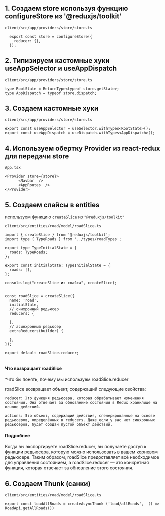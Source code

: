 ## 1. Создаем store используя функцию configureStore из '@reduxjs/toolkit'

```
client/src/app/providers/store/store.ts

  export const store = configureStore({
    reducer: {},
  });
```

## 2. Типизируем кастомные хуки useAppSelector и useAppDispatch

```
client/src/app/providers/store/store.ts

type RootState = ReturnType<typeof store.getState>;
type AppDispatch = typeof store.dispatch;
```

## 3. Создаем кастомные хуки
```
client/src/app/providers/store/store.ts

export const useAppSelector = useSelector.withTypes<RootState>();
export const useAppDispatch = useDispatch.withTypes<AppDispatch>();
```
## 4. Используем обертку Provider из react-redux для передачи store
```
App.tsx

<Provider store={store}>
      <Navbar  />
      <AppRoutes  />
</Provider>
```
## 5. Создаем слайсы в entities

используем функцию ```createSlice``` из ```"@reduxjs/toolkit"```
```
client/src/entities/road/model/roadSlice.ts

import { createSlice } from '@reduxjs/toolkit';
import type { TypeRoads } from '../types/roadTypes';

export type TypeInitialState = {
  roads: TypeRoads;
};

export const initialState: TypeInitialState = {
  roads: [],
};

console.log("createSlice из слайса", createSlice);


const roadSlice = createSlice({
  name: 'road',
  initialState,
  // синхронный редьюсер
  reducers: {
      
  },
  // асинхронный редьюсер
  extraReducers(builder) {
      
  },
});

export default roadSlice.reducer;


```

#### Что возвращает roadSlice
*что бы понять, почему мы используем roadSlice.reducer

roadSlice возвращает объект, содержащий следующие свойства:

```
reducer: Это функция редьюсера, которая обрабатывает изменения состояния. Она отвечает за обновление состояния в Redux хранилище на основе действий.

actions: Это объект, содержащий действия, сгенерированные на основе редьюсеров, определённых в reducers. Даже если у вас нет синхронных редьюсеров, будет создан пустой объект действий.
```


#### Подробнее
Когда вы экспортируете roadSlice.reducer, вы получаете доступ к функции редьюсера, которую можно использовать в вашем корневом редьюсере. 
Таким образом, roadSlice предоставляет всё необходимое для управления состоянием, а roadSlice.reducer — это конкретная функция, которая отвечает за обновление этого состояния.



## 6. Создаем Thunk (санки)

```
client/src/entities/road/model/roadSlice.ts

export const loadAllRoads = createAsyncThunk ('load/allRoads',  () => RoadApi.getAllRoads())
````










